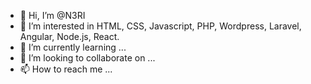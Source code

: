 - 👋 Hi, I’m @N3RI
- 👀 I’m interested in HTML, CSS, Javascript, PHP, Wordpress, Laravel, Angular, Node.js, React.
- 🌱 I’m currently learning ...
- 💞️ I’m looking to collaborate on ...
- 📫 How to reach me ...

<!---
N3RI/N3RI is a ✨ special ✨ repository because its `README.md` (this file) appears on your GitHub profile.
You can click the Preview link to take a look at your changes.
--->
